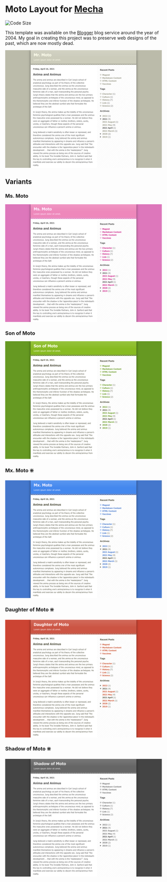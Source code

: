 Moto Layout for [Mecha](https://github.com/mecha-cms/mecha)
===========================================================

![Code Size](https://img.shields.io/github/languages/code-size/mecha-cms/y.blogger-moto?color=%23444&style=for-the-badge)

This template was available on the [Blogger](https://www.blogger.com) blog service around the year of 2004. My goal in
creating this project was to preserve web designs of the past, which are now mostly dead.

![Blogger: Mr. Moto](index.png?v=2023-12-26)

Variants
--------

### Ms. Moto

![Blogger: Ms. Moto](index/1.png?v=2023-12-26)

### Son of Moto

![Blogger: Son of Moto](index/2.png?v=2023-12-26)

### Mx. Moto ❇️

![Blogger: Mx. Moto](index/3.png?v=2023-12-26)

### Daughter of Moto ❇️

![Blogger: Daughter of Moto](index/4.png?v=2023-12-26)

### Shadow of Moto ❇️

![Blogger: Shadow of Moto](index/5.png?v=2023-12-26)